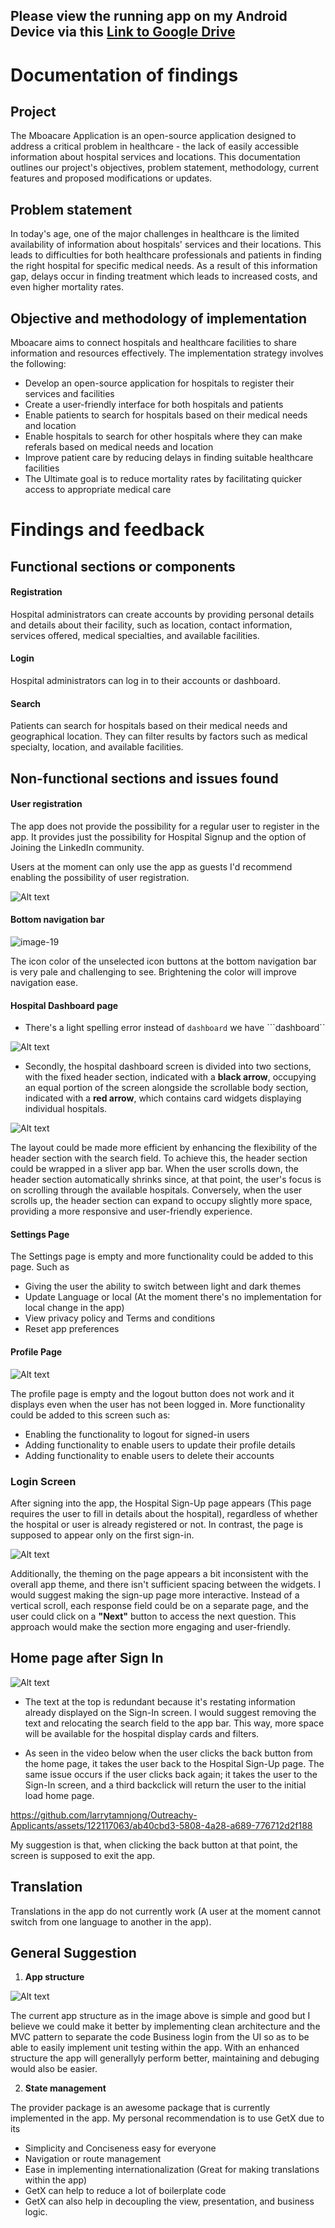 ## Please view the running app on my Android Device via this [Link to Google Drive](https://drive.google.com/file/d/1rDldhlrBpxNPc14nd4CFj_ZXYbp23qU5/view)

# Documentation of findings

## Project
The Mboacare Application is an open-source application designed to address a critical problem in healthcare - the lack of easily accessible information about hospital services and locations. This documentation outlines our project's objectives, problem statement, methodology, current features and proposed modifications or updates.

## Problem statement 
In today's age, one of the major challenges in healthcare is the limited availability of information about hospitals' services and their locations. This leads to difficulties for both healthcare professionals and patients in finding the right hospital for specific medical needs. As a result of this information gap, delays occur in finding treatment which leads to increased costs, and even higher mortality rates.

## Objective and methodology of implementation
Mboacare aims to connect hospitals and healthcare facilities to share information and resources effectively. The implementation strategy involves the following:
+ Develop an open-source application for hospitals to register their services and facilities
+ Create a user-friendly interface for both hospitals and patients
+ Enable patients to search for hospitals based on their medical needs and location
+ Enable hospitals to search for other hospitals where they can make referals based on medical needs and location
+ Improve patient care by reducing delays in finding suitable healthcare facilities
+ The Ultimate goal is to reduce mortality rates by facilitating quicker access to appropriate medical care

# Findings and feedback

## Functional sections or components
#### Registration
 Hospital administrators can create accounts by providing personal details and details about their facility, such as location, contact information, services offered, medical specialties, and available facilities.
#### Login
Hospital administrators can log in to their accounts or dashboard.
#### Search
Patients can search for hospitals based on their medical needs and geographical location. They can filter results by factors such as medical specialty, location, and available facilities.

## Non-functional sections and issues found

#### User registration 

The app does not provide the possibility for a regular user to register in the app. It provides just the possibility for Hospital Signup and the option of Joining the LinkedIn community. 

Users at the moment can only use the app as guests I'd recommend enabling the possibility of user registration.

![Alt text](images/image-25.png)



#### Bottom navigation bar

![image-19](https://github.com/larrytamnjong/Outreachy-Applicants/assets/122117063/710efe30-1f42-423e-95f3-cc46a15e340a)

The icon color of the unselected icon buttons at the bottom navigation bar is very pale and challenging to see. Brightening the color will improve navigation ease.
#### Hospital Dashboard page
+ There's a light spelling error instead of ```dashboard``` we have ```dashboard``

![Alt text](images/image-20.png)

+ Secondly, the hospital dashboard screen is divided into two sections, with the fixed header section, indicated with a **black arrow**, occupying an equal portion of the screen alongside the scrollable body section, indicated with a **red arrow**, which contains card widgets displaying individual hospitals.

![Alt text](images/image-22.png)

The layout could be made more efficient by enhancing the flexibility of the header section with the search field. To achieve this, the header section could be wrapped in a sliver app bar. When the user scrolls down, the header section automatically shrinks since, at that point, the user's focus is on scrolling through the available hospitals. Conversely, when the user scrolls up, the header section can expand to occupy slightly more space, providing a more responsive and user-friendly experience.

#### Settings Page

The Settings page is empty and more functionality could be added to this page. Such as
+ Giving the user the ability to switch between light and dark themes
+ Update Language or local (At the moment there's no implementation for local change in the app)
+ View privacy policy and Terms and conditions
+ Reset app preferences

#### Profile Page

![Alt text](images/image-23.png)

The profile page is empty and the logout button does not work and it displays even when the user has not been logged in. 
More functionality could be added to this screen such as:
+ Enabling the functionality to logout for signed-in users
+ Adding functionality to enable users to update their profile details
+ Adding functionality to enable users to delete their accounts 

### Login Screen

After signing into the app, the Hospital Sign-Up page appears (This page requires the user to fill in details about the hospital), regardless of whether the hospital or user is already registered or not. In contrast, the page is supposed to appear only on the first sign-in. 

![Alt text](images/image-26.png)

Additionally, the theming on the page appears a bit inconsistent with the overall app theme, and there isn't sufficient spacing between the widgets. I would suggest making the sign-up page more interactive. Instead of a vertical scroll, each response field could be on a separate page, and the user could click on a **"Next"** button to access the next question. This approach would make the section more engaging and user-friendly.

## Home page after Sign In


![Alt text](images/image-28.png)

+ The text at the top is redundant because it's restating information already displayed on the Sign-In screen. I would suggest removing the text and relocating the search field to the app bar. This way, more space will be available for the hospital display cards and filters.


+ As seen in the video below when the user clicks the back button from the home page, it takes the user back to the Hospital Sign-Up page. The same issue occurs if the user clicks back again; it takes the user to the Sign-In screen, and a third backclick will return the user to the initial load home page.


https://github.com/larrytamnjong/Outreachy-Applicants/assets/122117063/ab40cbd3-5808-4a28-a689-776712d2f188


My suggestion is that, when clicking the back button at that point, the screen is supposed to exit the app. 


## Translation 

Translations in the app do not currently work (A user at the moment cannot switch from one language to another in the app).
## General Suggestion
1. **App structure**

![Alt text](images/image-34.png)

The current app structure as in the image above is simple and good but I believe we could make it better by implementing clean architecture and the MVC pattern to separate the code Business login from the UI so as to be able to easily implement unit testing within the app. With an enhanced structure the app will generallyly perform better, maintaining and debuging would also be easier.

2. **State management**

The provider package is an awesome package that is currently implemented in the app. My personal recommendation is to use GetX due to its 
+ Simplicity and Conciseness easy for everyone
+ Navigation or route management
+ Ease in implementing internationalization (Great for making translations within the app)
+ GetX can help to reduce a lot of boilerplate code
+ GetX can also help in decoupling the view, presentation, and business logic.
